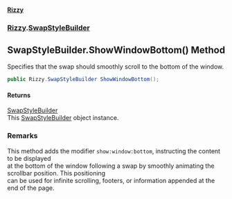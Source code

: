 #### [Rizzy](index 'index')
### [Rizzy](Rizzy 'Rizzy').[SwapStyleBuilder](Rizzy.SwapStyleBuilder 'Rizzy.SwapStyleBuilder')

## SwapStyleBuilder.ShowWindowBottom() Method

Specifies that the swap should smoothly scroll to the bottom of the window.

```csharp
public Rizzy.SwapStyleBuilder ShowWindowBottom();
```

#### Returns
[SwapStyleBuilder](Rizzy.SwapStyleBuilder 'Rizzy.SwapStyleBuilder')  
This [SwapStyleBuilder](Rizzy.SwapStyleBuilder 'Rizzy.SwapStyleBuilder') object instance.

### Remarks
This method adds the modifier `show:window:bottom`, instructing the content to be displayed  
at the bottom of the window following a swap by smoothly animating the scrollbar position. This positioning  
can be used for infinite scrolling, footers, or information appended at the end of the page.